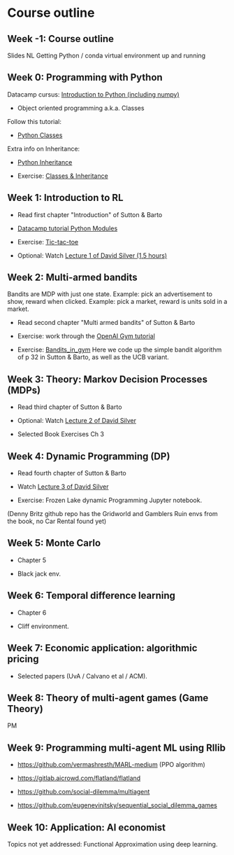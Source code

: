 # Course outline

## Week -1: Course outline

Slides NL
Getting Python / conda virtual environment up and running

## Week 0: Programming with Python 

Datacamp cursus:
[Introduction to Python (including numpy)](https://learn.datacamp.com/courses/intro-to-python-for-data-science)

* Object oriented programming a.k.a. Classes

Follow this tutorial:

* [Python Classes](https://www.datacamp.com/community/tutorials/python-oop-tutorial)

Extra info on Inheritance:

* [Python Inheritance](https://www.programiz.com/python-programming/inheritance)

* Exercise: [Classes & Inheritance](week_0/oop_exercise.py)

## Week 1: Introduction to RL

* Read first chapter "Introduction" of Sutton & Barto

* [Datacamp tutorial Python Modules](https://www.datacamp.com/community/tutorials/modules-in-python)

* Exercise: [Tic-tac-toe](week_1/exercise_ttt.md)

* Optional: Watch [Lecture 1 of David Silver (1,5 hours)](https://www.youtube.com/watch?v=2pWv7GOvuf0)


## Week 2: Multi-armed bandits

Bandits are MDP with just one state.
Example: pick an advertisement to show, reward when clicked.
Example: pick a market, reward is units sold in a market.

* Read second chapter "Multi armed bandits" of Sutton & Barto

* Exercise: work through the [OpenAI Gym tutorial](https://gym.openai.com/docs/)

* Exercise: [Bandits_in_gym](week_2/bandits_gym.md) 
Here we code up the simple bandit algorithm of p 32 in Sutton & Barto, as well as the UCB variant.

## Week 3: Theory: Markov Decision Processes (MDPs)

* Read third chapter of Sutton & Barto

* Optional: Watch [Lecture 2 of David Silver](https://www.youtube.com/watch?v=lfHX2hHRMVQ)

* Selected Book Exercises Ch 3

## Week 4: Dynamic Programming (DP)

* Read fourth chapter of Sutton & Barto

* Watch [Lecture 3 of David Silver](https://www.youtube.com/watch?v=Nd1-UUMVfz4)

* Exercise: Frozen Lake dynamic Programming Jupyter notebook.

(Denny Britz github repo has the Gridworld and Gamblers Ruin envs from the book, no Car Rental found yet)

## Week 5: Monte Carlo

* Chapter 5

* Black jack env.

## Week 6: Temporal difference learning

* Chapter 6

* Cliff environment.

## Week 7: Economic application: algorithmic pricing

* Selected papers (UvA / Calvano et al / ACM).

## Week 8: Theory of multi-agent games (Game Theory)

PM 

## Week 9: Programming multi-agent ML using Rllib

* https://github.com/vermashresth/MARL-medium (PPO algorithm)

* https://gitlab.aicrowd.com/flatland/flatland

* https://github.com/social-dilemma/multiagent

* https://github.com/eugenevinitsky/sequential_social_dilemma_games

## Week 10: Application: AI economist


Topics not yet addressed: Functional Approximation using deep learning.

